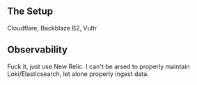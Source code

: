 ## The Setup

Cloudflare, Backblaze B2, Vultr

## Observability

Fuck it, just use New Relic. I can't be arsed to properly maintain Loki/Elasticsearch, let alone properly ingest data.
